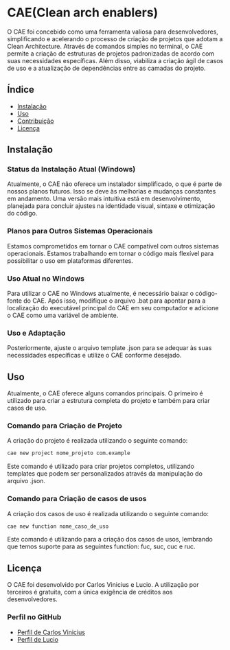 # CAE(Clean arch enablers)

O CAE foi concebido como uma ferramenta valiosa para desenvolvedores, simplificando e acelerando o processo de criação de projetos que adotam a Clean Architecture.
Através de comandos simples no terminal, o CAE permite a criação de estruturas de projetos padronizadas de acordo com suas necessidades específicas.
Além disso, viabiliza a criação ágil de casos de uso e a atualização de dependências entre as camadas do projeto.



## Índice

- [Instalação](#instalação)
- [Uso](#uso)
- [Contribuição](#contribuição)
- [Licença](#licença)

## Instalação

### Status da Instalação Atual (Windows)

Atualmente, o CAE não oferece um instalador simplificado, o que é parte de nossos planos futuros. Isso se deve às melhorias e mudanças constantes em andamento. Uma versão mais intuitiva está em desenvolvimento, planejada para concluir ajustes na identidade visual, sintaxe e otimização do código.

### Planos para Outros Sistemas Operacionais

Estamos comprometidos em tornar o CAE compatível com outros sistemas operacionais. Estamos trabalhando em tornar o código mais flexível para possibilitar o uso em plataformas diferentes.

### Uso Atual no Windows

Para utilizar o CAE no Windows atualmente, é necessário baixar o código-fonte do CAE. Após isso, modifique o arquivo .bat para apontar para a localização do executável principal do CAE em seu computador e adicione o CAE como uma variável de ambiente.

### Uso e Adaptação

Posteriormente, ajuste o arquivo template .json para se adequar às suas necessidades específicas e utilize o CAE conforme desejado.

## Uso

Atualmente, o CAE oferece alguns comandos principais. O primeiro é utilizado para criar a estrutura completa do projeto e também para criar casos de uso.

### Comando para Criação de Projeto

A criação do projeto é realizada utilizando o seguinte comando:

```bash
cae new project nome_projeto com.example
```

Este comando é utilizado para criar projetos completos, utilizando templates que podem ser personalizados através da manipulação do arquivo .json.

### Comando para Criação de casos de usos

A criação dos casos de uso é realizada utilizando o seguinte comando:

```bash
cae new function nome_caso_de_uso
```

Este comando é utilizando para a criação dos casos de usos, lembrando que temos suporte para as seguintes function: fuc, suc, cuc e ruc.

## Licença

O CAE foi desenvolvido por Carlos Vinicius e Lucio. A utilização por terceiros é gratuita, com a única exigência de créditos aos desenvolvedores.

### Perfil no GitHub

- [Perfil de Carlos Vinicius](https://github.com/vinicius123131)
- [Perfil de Lucio](https://github.com/julucinho)

